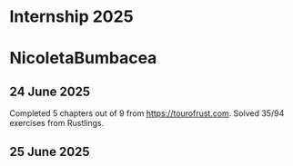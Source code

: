 # Internship 2025
# NicoletaBumbacea

## 24 June 2025
Completed 5 chapters out of 9 from https://tourofrust.com.
Solved 35/94 exercises from Rustlings.

## 25 June 2025
